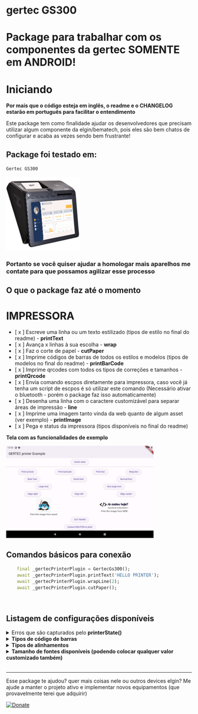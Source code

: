 # gertec GS300
<h1> Package para trabalhar com os componentes da gertec <strong>SOMENTE em ANDROID! </strong></h1>


# Iniciando
**Por mais que o código esteja em inglês, o readme e o CHANGELOG estarão em português para facilitar o entendimento**

Este package tem como finalidade ajudar os desenvolvedores que precisam utilizar algum componente da elgin/bematech, pois eles são bem chatos de configurar e acaba as vezes sendo bem frustrante!


 ## Package foi testado em:
```bash
Gertec GS300 
```

<p align="left">
  <img src="https://github.com/brasizza/gertec_gs300/blob/master/images/gs300.png?raw=true"  
  title="GS300" width="200">
</p>



### Portanto se você quiser ajudar a homologar mais aparelhos me contate para que possamos agilizar esse processo   
## O que o package faz até o momento

# IMPRESSORA
- [ x ] Escreve uma linha ou um texto estilizado (tipos de estilo no final do readme) -  **printText**
- [ x ] Avança x linhas à sua escolha - **wrap**
- [ x ] Faz o corte de papel - **cutPaper**
- [ x ] Imprime códigos de barras de todos os estilos e modelos (tipos de modelos no final do readme) - **printBarCode**
- [ x ] Imprime qrcodes com todos os tipos de correções e tamanhos - **printQrcode**
- [ x ] Envia comando escpos diretamente para impressora, caso você já tenha um script de escpos é só utilizar este comando (Necessário ativar o bluetooth - porém o package faz isso automaticamente)
- [ x ] Desenha uma linha com o caractere customizável para separar áreas de impressão  - **line**
- [ x ] Imprime uma imagem tanto vinda da web quanto de algum asset (ver exemplo) - **printImage**
- [ x ] Pega e status da impressora (tipos disponíveis no final do readme)




**Tela com as funcionalidades de exemplo**

<p align="left">
  <img src="https://github.com/brasizza/gertec_gs300/blob/master/images/gs300_tela.png?raw=true"  
  title="GS300" width="400">
</p>


## Comandos básicos para conexão ##

```dart
    final _gertecPrinterPlugin = GertecGs300();
    await _gertecPrinterPlugin.printText('HELLO PRINTER');
    await _gertecPrinterPlugin.wrapLine(2);
    await _gertecPrinterPlugin.cutPaper();
    
   
```
## Listagem de configurações disponíveis


<details>
<summary>Erros que são capturados pelo  <strong>printerState()</strong></summary>


```dart
///Where in the barcode the text will be show
enum PrinterState {
  PRINTER_STATE_NORMAL(1),
  PRINTER_STATE_UNKNOWN(3),
  PRINTER_STATE_NOPAPER(4),

  const PrinterState(this.value);
  final int value;
}

```
</details>



<details>
<summary><strong>Tipos de código de barras</strong></summary>

```dart
enum BarCodeType {
  BARCODE_TYPE_UPCA(0),
  BARCODE_TYPE_UPCE(1),
  BARCODE_TYPE_JAN13(2),
  BARCODE_TYPE_JAN8(3),
  BARCODE_TYPE_CODE39(4),
  BARCODE_TYPE_ITF(5),
  BARCODE_TYPE_CODEBAR(6),
  BARCODE_TYPE_CODE93(7),
  BARCODE_TYPE_CODE128(8);

  const BarCodeType(this.value);
  final int value;
}
```

</details>



<details>
<summary><strong>Tipos de alinhamentos</strong></summary>

```dart
enum PrintAlign {
  LEFT(0),
  CENTER(1),
  RIGHT(2);

  final int value;
  const PrintAlign(this.value);
}
```
</details>





<details>
<summary><strong>Tamanho de fontes disponíveis (podendo colocar qualquer valor customizado também)</strong></summary>

```dart
enum FontSize {
  SMALL(16),
  NORMAL(20),
  LARGE(30),
  XLARGE(40);

  final int value;
  const FontSize(this.value);
}
```
</details>






<br>
<hr>
Esse package te ajudou? quer mais coisas nele ou outros devices elgin? Me ajude a manter o projeto ativo e implementar novos equipamentos (que provavelmente terei que adquirir)

[![Donate](https://img.shields.io/badge/Donate-PayPal-green.svg)](https://www.paypal.com/donate?business=5BMWJ9CYNVDAE&no_recurring=0&currency_code=BRL)
